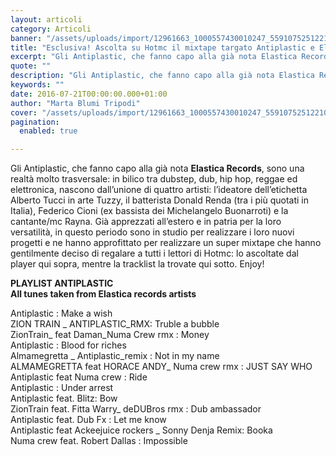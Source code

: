 ```yaml
---
layout: articoli
category: Articoli
banner: "/assets/uploads/import/12961663_1000557430010247_5591075251221090412_n.jpg"
title: "Esclusiva! Ascolta su Hotmc il mixtape targato Antiplastic e Elastica Records"
excerpt: "Gli Antiplastic, che fanno capo alla già nota Elastica Records, sono una realtà molto trasversale: in bilico tra dubstep, dub, hip hop, reggae ed elettronica, nascono dall’unione di quattro artisti:  l’ideatore dell’etichetta Alberto Tucci in arte Tuzzy, il batterista Donald Renda (tra i più quotati in Italia), Federico Cioni (ex bassista dei Michelangelo Buonarroti) e [&hellip"
quote: ""
description: "Gli Antiplastic, che fanno capo alla già nota Elastica Records, sono una realtà molto trasversale: in bilico tra dubstep, dub, hip hop, reggae ed elettronica, nascono dall’unione di quattro artisti:  l’ideatore dell’etichetta Alberto Tucci in arte Tuzzy, il batterista Donald Renda (tra i più quotati in Italia), Federico Cioni (ex bassista dei Michelangelo Buonarroti) e [&hellip"
keywords: ""
date: 2016-07-21T00:00:00.000+01:00
author: "Marta Blumi Tripodi"
cover: "/assets/uploads/import/12961663_1000557430010247_5591075251221090412_n.jpg"
pagination:
  enabled: true

---
```


Gli Antiplastic, che fanno capo alla già nota **Elastica Records**, sono una realtà molto trasversale: in bilico tra dubstep, dub, hip hop, reggae ed elettronica, nascono dall’unione di quattro artisti: l’ideatore dell’etichetta Alberto Tucci in arte Tuzzy, il batterista Donald Renda (tra i più quotati in Italia), Federico Cioni (ex bassista dei Michelangelo Buonarroti) e la cantante/mc Rayna. Già apprezzati all’estero e in patria per la loro versatilità, in questo periodo sono in studio per realizzare i loro nuovi progetti e ne hanno approfittato per realizzare un super mixtape che hanno gentilmente deciso di regalare a tutti i lettori di Hotmc: lo ascoltate dal player qui sopra, mentre la tracklist la trovate qui sotto. Enjoy!

**PLAYLIST ANTIPLASTIC**  
**All tunes taken from Elastica records artists**

Antiplastic : Make a wish  
ZION TRAIN \_ ANTIPLASTIC\_RMX: Truble a bubble  
ZionTrain\_ feat Daman\_Numa Crew rmx : Money  
Antiplastic : Blood for riches  
Almamegretta \_ Antiplastic\_remix : Not in my name  
ALMAMEGRETTA feat HORACE ANDY\_ Numa crew rmx : JUST SAY WHO  
Antiplastic feat Numa crew : Ride  
Antiplastic : Under arrest  
Antiplastic feat. Blitz: Bow  
ZionTrain feat. Fitta Warry\_ deDUBros rmx : Dub ambassador  
Antiplastic feat. Dub Fx : Let me know  
Antiplastic feat Ackeejuice rockers \_ Sonny Denja Remix: Booka  
Numa crew feat. Robert Dallas : Impossible